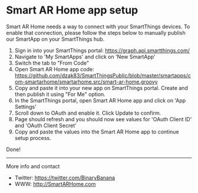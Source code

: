 # Smart AR Home app setup

Smart AR Home needs a way to connect with your SmartThings devices. To enable that connection, please follow the steps below to manually publish our SmartApp on your SmartThings hub.

1. Sign in into your SmartThings portal: https://graph.api.smartthings.com/
2. Navigate to 'My SmartApps' and click on 'New SmartApp'
3. Switch the tab to "From Code"
4. Open Smart AR Home app code: https://github.com/dzak83/SmartThingsPublic/blob/master/smartapps/com-smartarhome/smartarhome.src/smart-ar-home.groovy 
5. Copy and paste it into your new app on SmartThings portal. Create and then publish it using "For Me" option.
6. In the SmartThings portal, open Smart AR Home app and click on 'App Settings'
7. Scroll down to OAuth and enable it. Click Update to confirm.
8. Page should refresh and you should now see values for 'OAuth Client ID' and 'OAuth Client Secret'
9. Copy and paste the values into the Smart AR Home app to continue setup process.

Done!

---

More info and contact

* Twitter: https://twitter.com/BinaryBanana
* WWW: http://SmartARHome.com

